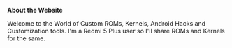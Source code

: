 
**About the Website**

  Welcome to the World of Custom ROMs,
  Kernels, Android Hacks and Customization tools.
  I'm a Redmi 5 Plus user so I'll share ROMs and Kernels for the same.
